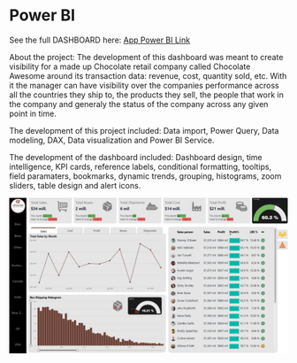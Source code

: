 # Power BI
See the full DASHBOARD here: [App Power BI Link](https://app.powerbi.com/view?r=eyJrIjoiOTM4YzIxYzgtYmMyZC00MzdhLWE0NmQtNmIxNTMxNTRhZTM2IiwidCI6IjYxNjg1NWU4LTRhODEtNDBiMC05YmI5LTEwYWZlNGUwMDk2NiJ9)

About the project: The development of this dashboard was meant to create visibility for a made up Chocolate retail company called Chocolate Awesome around its transaction data: revenue, cost, quantity sold, etc. With it the manager can have visibility over the companies performance across all the countries they ship to, the products they sell, the people that work in the company and generaly the status of the company across any given point in time.

The development of this project included: Data import, Power Query, Data modeling, DAX, Data visualization and Power BI Service.

The development of the dashboard included: Dashboard design, time intelligence, KPI cards, reference labels, conditional formatting, tooltips, field paramaters, bookmarks, dynamic trends, grouping, histograms, zoom sliders, table design and alert icons. 

![Portfolio Dashboard](dashboard.png)
